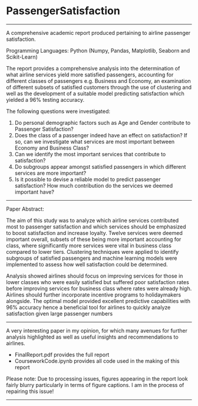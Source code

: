 # PassengerSatisfaction

----

A comprehensive academic report produced pertaining to airline passenger satisfaction.

Programming Languages: Python (Numpy, Pandas, Matplotlib, Seaborn and Scikit-Learn)

The report provides a comprehensive analysis into the determination of what airline services yield more satisfied passengers, accounting for different classes of passengers e.g.
Business and Economy, an examination of different subsets of satisfied customers through the use of clustering and well as the development of a suitable model predicting
satisfaction which yielded a 96% testing accuracy.

The following questions were investigated:

1. Do personal demographic factors such as Age and Gender contribute to Passenger Satisfaction?
2. Does the class of a passenger indeed have an effect on satisfaction? If so, can we investigate what services are most important between Economy and Business Class?
3. Can we identify the most important services that contribute to satisfaction?
4. Do subgroups appear amongst satisfied passengers in which different services are more important?
5. Is it possible to devise a reliable model to predict passenger satisfaction? How much contribution do the services we deemed important have? 

----

Paper Abstract:

The aim of this study was to analyze which airline services contributed most to passenger satisfaction and which services should be emphasized to boost satisfaction and 
increase loyalty. Twelve services were deemed important overall, subsets of these being more important accounting for class, where significantly more services were vital in business class compared to lower tiers. Clustering techniques were applied to identify subgroups of satisfied passengers and machine learning models were implemented to assess how well satisfaction could be determined.

Analysis showed airlines should focus on improving services for those in lower classes who were easily satisfied but suffered poor satisfaction rates before improving services
for business class where rates were already high. Airlines should further incorporate incentive programs to holidaymakers alongside. The optimal model provided excellent
predictive capabilities with 96% accuracy hence a beneficial tool for airlines to quickly analyze satisfaction given large passenger numbers

----

A very interesting paper in my opinion, for which many avenues for further analysis highlighted as well as useful insights and recommendations to airlines.

- FinalReport.pdf provides the full report
- CourseworkCode.ipynb provides all code used in the making of this report

Please note: Due to processing issues, figures appearing in the report look fairly blurry particularly in terms of figure captions. I am in the process of repairing this issue!

----
